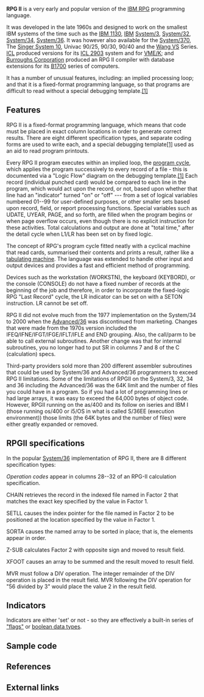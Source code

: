 **RPG II** is a very early and popular version of the [IBM RPG][0] programming language.

It was developed in the late 1960s and designed to work on the smallest IBM systems of the time such as the [IBM 1130][1], [IBM][2] [System/3][3], [System/32][4], [System/34][5], [System/36][6]. It was however also available for the [System/370][7], The [Singer System 10][8], Univac 90/25, 90/30, 90/40 and the [Wang VS][9] Series. [ICL][10] produced versions for its [ICL 2903][11] system and for [VME/K][12]; and [Burroughs Corporation][13] produced an RPG II compiler with database extensions for its [B1700][14] series of computers.

It has a number of unusual features, including: an implied processing loop; and that it is a fixed-format programming language, so that programs are difficult to read without a special debugging template.[\[1\]][15]

## Features

RPG II is a fixed-format programming language, which means that code must be placed in exact column locations in order to generate correct results. There are eight different specification types, and separate coding forms are used to write each, and a special debugging template[\[1\]][15] used as an aid to read program printouts.

Every RPG II program executes within an implied loop, the [program cycle][16], which applies the program successively to every record of a file - this is documented via a "Logic Flow" diagram on the debugging template.[\[1\]][15] Each record (individual punched card) would be compared to each line in the program, which would act upon the record, or not, based upon whether that line had an "indicator" turned "on" or "off" --- from a set of logical variables numbered 01--99 for user-defined purposes, or other smaller sets based upon record, field, or report processing functions. Special variables such as UDATE, UYEAR, PAGE, and so forth, are filled when the program begins or when page overflow occurs, even though there is no explicit instruction for these activities. Total calculations and output are done at "total time," after the detail cycle when L1/LR has been set on by fixed logic.

The concept of RPG's program cycle fitted neatly with a cyclical machine that read cards, summarised their contents and prints a result, rather like a [tabulating machine][17]. The language was extended to handle other input and output devices and provides a fast and efficient method of programming.

Devices such as the workstation (WORKSTN), the keyboard (KEYBORD), or the console (CONSOLE) do not have a fixed number of records at the beginning of the job and therefore, in order to incorporate the fixed-logic RPG "Last Record" cycle, the LR indicator can be set on with a SETON instruction. LR cannot be set off.

RPG II did not evolve much from the 1977 implementation on the System/34 to 2000 when the [Advanced/36][18] was discontinued from marketing. Changes that were made from the 1970s version included the IFEQ/IFNE/IFGT/IFGE/IFLT/IFLE and END grouping. Also, the call/parm to be able to call external subroutines. Another change was that for internal subroutines, you no longer had to put SR in columns 7 and 8 of the C (calculation) specs.

Third-party providers sold more than 200 different assembler subroutines that could be used by System/36 and Advanced/36 programmers to exceed RPG II limitations. Some of the limitations of RPGII on the System/3, 32, 34 and 36 including the Advanced/36 was the 64K limit and the number of files you could have in a program. So if you had a lot of programming lines or had large arrays, it was easy to exceed the 64,000 bytes of object code. However, RPGII running on the as/400 and its follow on iseries and IBM I (those running os/400 or i5/OS in what is called S/36EE (execution environment)) those limits (the 64K bytes and the number of files) were either greatly expanded or removed.

## RPGII specifications

In the popular [System/36][6] implementation of RPG II, there are 8 different specification types:

_Operation codes_ appear in columns 28--32 of an RPG-II calculation specification.

CHAIN retrieves the record in the indexed file named in Factor 2 that matches the exact key specified by the value in Factor 1\.

SETLL causes the index pointer for the file named in Factor 2 to be positioned at the location specified by the value in Factor 1\.

SORTA causes the named array to be sorted in place; that is, the elements appear in order.

Z-SUB calculates Factor 2 with opposite sign and moved to result field.

XFOOT causes an array to be summed and the result moved to result field.

MVR must follow a DIV operation. The integer remainder of the DIV operation is placed in the result field. MVR following the DIV operation for "56 divided by 3" would place the value 2 in the result field.

## Indicators

Indicators are either 'set' or not - so they are effectively a built-in series of ["flags"][19] or [boolean data types][20].

## Sample code

## References

## External links

[0]: /wiki/IBM_RPG "IBM RPG"
[1]: /wiki/IBM_1130 "IBM 1130"
[2]: /wiki/IBM "IBM"
[3]: /wiki/System/3 "System/3"
[4]: /wiki/System/32 "System/32"
[5]: /wiki/System/34 "System/34"
[6]: /wiki/System/36 "System/36"
[7]: /wiki/System/370 "System/370"
[8]: /wiki/Singer_System_10 "Singer System 10"
[9]: /wiki/Wang_VS "Wang VS"
[10]: /wiki/International_Computers_Limited "International Computers Limited"
[11]: /wiki/ICT_1900_series "ICT 1900 series"
[12]: /wiki/ICL_VME "ICL VME"
[13]: /wiki/Burroughs_Corporation "Burroughs Corporation"
[14]: /wiki/Burroughs_B1700 "Burroughs B1700"
[15]: #cite_note-template-1
[16]: /wiki/Main_loop "Main loop"
[17]: /wiki/Tabulating_machine "Tabulating machine"
[18]: /wiki/Advanced/36 "Advanced/36"
[19]: /wiki/Flag_(computing) "Flag (computing)"
[20]: /wiki/Boolean_data_type "Boolean data type"